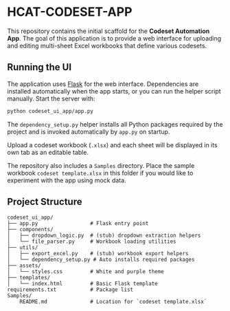 # HCAT-CODESET-APP

This repository contains the initial scaffold for the **Codeset Automation App**.
The goal of this application is to provide a web interface for uploading and
editing multi-sheet Excel workbooks that define various codesets.

## Running the UI

The application uses [Flask](https://flask.palletsprojects.com/) for the web interface. Dependencies are installed automatically when the app starts, or you can run the helper script manually. Start the server with:

```bash
python codeset_ui_app/app.py
```

The `dependency_setup.py` helper installs all Python packages required by the project and is invoked automatically by `app.py` on startup.

Upload a codeset workbook (`.xlsx`) and each sheet will be displayed in its own tab as an editable table.

The repository also includes a `Samples` directory. Place the sample workbook
`codeset template.xlsx` in this folder if you would like to experiment with the
app using mock data.


## Project Structure

```
codeset_ui_app/
├── app.py                 # Flask entry point
├── components/
│   ├── dropdown_logic.py  # (stub) dropdown extraction helpers
│   └── file_parser.py     # Workbook loading utilities
├── utils/
│   ├── export_excel.py    # (stub) workbook export helpers
│   └── dependency_setup.py # Auto installs required packages
├── assets/
│   └── styles.css         # White and purple theme
├── templates/
│   └── index.html         # Basic Flask template
requirements.txt           # Package list
Samples/
    README.md              # Location for `codeset template.xlsx`
```

